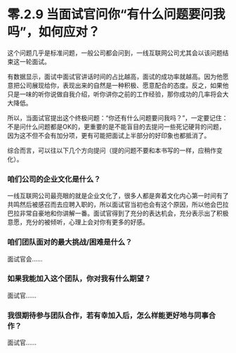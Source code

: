# 零.2.9 当面试官问你“有什么问题要问我吗”，如何应对？

这个问题几乎是标准问题，一般公司都会问到，一线互联网公司尤其会以该问题结束这一轮面试。

有数据显示，面试中面试官讲话时间的占比越高，面试的成功率就越高。因为他愿意把公司展现给你，表现出来的自然是一种积极、愿意配合的态度。反之，如果他只是一味的听你说做自我介绍，听你讲你之前的工作经验，那你成功的几率将会大大降低。

所以，当面试官提出这个终极问题：“你还有什么问题要问我吗？”，一定要记住：不是问什么问题都是OK的，更重要的是不能盲目的去提问一些死记硬背的问题，因为这不但不会有加分项，更有可能把面试上半部分的好印象也都抵消了。

综合而言，可以往以下几个方向提问（提的问题不要和本书写的一样，应稍作变化）。

### **咱们公司的企业文化是什么？**

一线互联网公司最亮眼的就是企业文化了，很多人都是奔着文化内心第一时间有了共鸣然后被感召而去应聘入职的，所以面试官当初也会有这个原因，所以他会巴拉巴拉非常自豪地和你讲解一番。面试官得到了充分的表达机会，充分表示出了积极意愿，充分的被倾听，心理上会对你有更多的好感。

### 咱们团队面对的最大挑战/困难是什么？

面试官会……

### 如果我能加入这个团队，你对我有什么期望？

面试官……

### **我很期待参与团队合作，若有幸加入后，怎么样能更好地与同事合作？**

面试官……

### 

